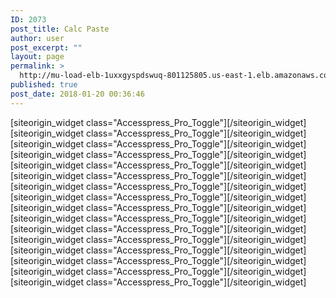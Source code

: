 ```yaml
---
ID: 2073
post_title: Calc Paste
author: user
post_excerpt: ""
layout: page
permalink: >
  http://mu-load-elb-1uxxgyspdswuq-801125805.us-east-1.elb.amazonaws.com/calc-paste/
published: true
post_date: 2018-01-20 00:36:46
---
```

<div id="pl-2073" class="panel-layout">
<div id="pg-2073-0" class="panel-grid panel-no-style" data-style="{&quot;background_display&quot;:&quot;tile&quot;,&quot;cell_alignment&quot;:&quot;flex-start&quot;}" data-ratio="1" data-ratio-direction="right">
<div id="pgc-2073-0-0" class="panel-grid-cell" data-weight="1">
<div id="panel-2073-0-0-0" class="so-panel widget widget_accesspress_pro_accordion panel-first-child" data-index="0" data-style="{&quot;background_display&quot;:&quot;tile&quot;}">[siteorigin_widget class="Accesspress_Pro_Toggle"]<input type="hidden" value="{&quot;instance&quot;:{&quot;toggle_title&quot;:&quot;Phone &amp; Ticket Support..................................(Included).......................................(Included)............................................(Included)&quot;,&quot;toggle_content&quot;:&quot;With Phone &amp; Ticket Support, We provide 24 x7 access to open tickets as well as access to our Security &amp; Compliance Experts and the Engagement Services Team via phone and ticket system during business hours. All calls and tickets are routed to appropriate teams based on the level of support needed.&quot;,&quot;toggle_status&quot;:&quot;open&quot;},&quot;args&quot;:{&quot;before_widget&quot;:&quot;&lt;div id=\&quot;panel-2073-0-0-0\&quot; class=\&quot;so-panel widget widget_accesspress_pro_accordion panel-first-child\&quot; data-index=\&quot;0\&quot; data-style=\&quot;{&amp;quot;background_display&amp;quot;:&amp;quot;tile&amp;quot;}\&quot; &gt;&quot;,&quot;after_widget&quot;:&quot;&lt;\/div&gt;&quot;,&quot;before_title&quot;:&quot;&lt;h3 class=\&quot;widget-title\&quot;&gt;&quot;,&quot;after_title&quot;:&quot;&lt;\/h3&gt;&quot;,&quot;widget_id&quot;:&quot;widget-0-0-0&quot;}}" />[/siteorigin_widget]</div>
<div id="panel-2073-0-0-1" class="so-panel widget widget_accesspress_pro_accordion" data-index="1" data-style="{&quot;background_display&quot;:&quot;tile&quot;}">[siteorigin_widget class="Accesspress_Pro_Toggle"]<input type="hidden" value="{&quot;instance&quot;:{&quot;toggle_title&quot;:&quot;Phone &amp; Ticket Support..................................(Included).......................................(Included)............................................(Included)&quot;,&quot;toggle_content&quot;:&quot;With Phone &amp; Ticket Support, We provide 24 x7 access to open tickets as well as access to our Security &amp; Compliance Experts and the Engagement Services Team via phone and ticket system during business hours. All calls and tickets are routed to appropriate teams based on the level of support needed.&quot;,&quot;toggle_status&quot;:&quot;open&quot;},&quot;args&quot;:{&quot;before_widget&quot;:&quot;&lt;div id=\&quot;panel-2073-0-0-1\&quot; class=\&quot;so-panel widget widget_accesspress_pro_accordion\&quot; data-index=\&quot;1\&quot; data-style=\&quot;{&amp;quot;background_display&amp;quot;:&amp;quot;tile&amp;quot;}\&quot; &gt;&quot;,&quot;after_widget&quot;:&quot;&lt;\/div&gt;&quot;,&quot;before_title&quot;:&quot;&lt;h3 class=\&quot;widget-title\&quot;&gt;&quot;,&quot;after_title&quot;:&quot;&lt;\/h3&gt;&quot;,&quot;widget_id&quot;:&quot;widget-0-0-1&quot;}}" />[/siteorigin_widget]</div>
<div id="panel-2073-0-0-2" class="so-panel widget widget_accesspress_pro_accordion" data-index="2" data-style="{&quot;background_display&quot;:&quot;tile&quot;}">[siteorigin_widget class="Accesspress_Pro_Toggle"]<input type="hidden" value="{&quot;instance&quot;:{&quot;toggle_title&quot;:&quot;Phone &amp; Ticket Support..................................(Included).......................................(Included)............................................(Included)&quot;,&quot;toggle_content&quot;:&quot;With Phone &amp; Ticket Support, We provide 24 x7 access to open tickets as well as access to our Security &amp; Compliance Experts and the Engagement Services Team via phone and ticket system during business hours. All calls and tickets are routed to appropriate teams based on the level of support needed.&quot;,&quot;toggle_status&quot;:&quot;open&quot;},&quot;args&quot;:{&quot;before_widget&quot;:&quot;&lt;div id=\&quot;panel-2073-0-0-2\&quot; class=\&quot;so-panel widget widget_accesspress_pro_accordion\&quot; data-index=\&quot;2\&quot; data-style=\&quot;{&amp;quot;background_display&amp;quot;:&amp;quot;tile&amp;quot;}\&quot; &gt;&quot;,&quot;after_widget&quot;:&quot;&lt;\/div&gt;&quot;,&quot;before_title&quot;:&quot;&lt;h3 class=\&quot;widget-title\&quot;&gt;&quot;,&quot;after_title&quot;:&quot;&lt;\/h3&gt;&quot;,&quot;widget_id&quot;:&quot;widget-0-0-2&quot;}}" />[/siteorigin_widget]</div>
<div id="panel-2073-0-0-3" class="so-panel widget widget_accesspress_pro_accordion" data-index="3" data-style="{&quot;background_display&quot;:&quot;tile&quot;}">[siteorigin_widget class="Accesspress_Pro_Toggle"]<input type="hidden" value="{&quot;instance&quot;:{&quot;toggle_title&quot;:&quot;Phone &amp; Ticket Support..................................(Included).......................................(Included)............................................(Included)&quot;,&quot;toggle_content&quot;:&quot;With Phone &amp; Ticket Support, We provide 24 x7 access to open tickets as well as access to our Security &amp; Compliance Experts and the Engagement Services Team via phone and ticket system during business hours. All calls and tickets are routed to appropriate teams based on the level of support needed.&quot;,&quot;toggle_status&quot;:&quot;open&quot;},&quot;args&quot;:{&quot;before_widget&quot;:&quot;&lt;div id=\&quot;panel-2073-0-0-3\&quot; class=\&quot;so-panel widget widget_accesspress_pro_accordion\&quot; data-index=\&quot;3\&quot; data-style=\&quot;{&amp;quot;background_display&amp;quot;:&amp;quot;tile&amp;quot;}\&quot; &gt;&quot;,&quot;after_widget&quot;:&quot;&lt;\/div&gt;&quot;,&quot;before_title&quot;:&quot;&lt;h3 class=\&quot;widget-title\&quot;&gt;&quot;,&quot;after_title&quot;:&quot;&lt;\/h3&gt;&quot;,&quot;widget_id&quot;:&quot;widget-0-0-3&quot;}}" />[/siteorigin_widget]</div>
<div id="panel-2073-0-0-4" class="so-panel widget widget_accesspress_pro_accordion" data-index="4" data-style="{&quot;background_display&quot;:&quot;tile&quot;}">[siteorigin_widget class="Accesspress_Pro_Toggle"]<input type="hidden" value="{&quot;instance&quot;:{&quot;toggle_title&quot;:&quot;Phone &amp; Ticket Support..................................(Included).......................................(Included)............................................(Included)&quot;,&quot;toggle_content&quot;:&quot;With Phone &amp; Ticket Support, We provide 24 x7 access to open tickets as well as access to our Security &amp; Compliance Experts and the Engagement Services Team via phone and ticket system during business hours. All calls and tickets are routed to appropriate teams based on the level of support needed.&quot;,&quot;toggle_status&quot;:&quot;open&quot;},&quot;args&quot;:{&quot;before_widget&quot;:&quot;&lt;div id=\&quot;panel-2073-0-0-4\&quot; class=\&quot;so-panel widget widget_accesspress_pro_accordion\&quot; data-index=\&quot;4\&quot; data-style=\&quot;{&amp;quot;background_display&amp;quot;:&amp;quot;tile&amp;quot;}\&quot; &gt;&quot;,&quot;after_widget&quot;:&quot;&lt;\/div&gt;&quot;,&quot;before_title&quot;:&quot;&lt;h3 class=\&quot;widget-title\&quot;&gt;&quot;,&quot;after_title&quot;:&quot;&lt;\/h3&gt;&quot;,&quot;widget_id&quot;:&quot;widget-0-0-4&quot;}}" />[/siteorigin_widget]</div>
<div id="panel-2073-0-0-5" class="so-panel widget widget_accesspress_pro_accordion" data-index="5" data-style="{&quot;background_display&quot;:&quot;tile&quot;}">[siteorigin_widget class="Accesspress_Pro_Toggle"]<input type="hidden" value="{&quot;instance&quot;:{&quot;toggle_title&quot;:&quot;Phone &amp; Ticket Support..................................(Included).......................................(Included)............................................(Included)&quot;,&quot;toggle_content&quot;:&quot;With Phone &amp; Ticket Support, We provide 24 x7 access to open tickets as well as access to our Security &amp; Compliance Experts and the Engagement Services Team via phone and ticket system during business hours. All calls and tickets are routed to appropriate teams based on the level of support needed.&quot;,&quot;toggle_status&quot;:&quot;open&quot;},&quot;args&quot;:{&quot;before_widget&quot;:&quot;&lt;div id=\&quot;panel-2073-0-0-5\&quot; class=\&quot;so-panel widget widget_accesspress_pro_accordion\&quot; data-index=\&quot;5\&quot; data-style=\&quot;{&amp;quot;background_display&amp;quot;:&amp;quot;tile&amp;quot;}\&quot; &gt;&quot;,&quot;after_widget&quot;:&quot;&lt;\/div&gt;&quot;,&quot;before_title&quot;:&quot;&lt;h3 class=\&quot;widget-title\&quot;&gt;&quot;,&quot;after_title&quot;:&quot;&lt;\/h3&gt;&quot;,&quot;widget_id&quot;:&quot;widget-0-0-5&quot;}}" />[/siteorigin_widget]</div>
<div id="panel-2073-0-0-6" class="so-panel widget widget_accesspress_pro_accordion" data-index="6" data-style="{&quot;background_display&quot;:&quot;tile&quot;}">[siteorigin_widget class="Accesspress_Pro_Toggle"]<input type="hidden" value="{&quot;instance&quot;:{&quot;toggle_title&quot;:&quot;Phone &amp; Ticket Support..................................(Included).......................................(Included)............................................(Included)&quot;,&quot;toggle_content&quot;:&quot;With Phone &amp; Ticket Support, We provide 24 x7 access to open tickets as well as access to our Security &amp; Compliance Experts and the Engagement Services Team via phone and ticket system during business hours. All calls and tickets are routed to appropriate teams based on the level of support needed.&quot;,&quot;toggle_status&quot;:&quot;open&quot;},&quot;args&quot;:{&quot;before_widget&quot;:&quot;&lt;div id=\&quot;panel-2073-0-0-6\&quot; class=\&quot;so-panel widget widget_accesspress_pro_accordion\&quot; data-index=\&quot;6\&quot; data-style=\&quot;{&amp;quot;background_display&amp;quot;:&amp;quot;tile&amp;quot;}\&quot; &gt;&quot;,&quot;after_widget&quot;:&quot;&lt;\/div&gt;&quot;,&quot;before_title&quot;:&quot;&lt;h3 class=\&quot;widget-title\&quot;&gt;&quot;,&quot;after_title&quot;:&quot;&lt;\/h3&gt;&quot;,&quot;widget_id&quot;:&quot;widget-0-0-6&quot;}}" />[/siteorigin_widget]</div>
<div id="panel-2073-0-0-7" class="so-panel widget widget_accesspress_pro_accordion" data-index="7" data-style="{&quot;background_display&quot;:&quot;tile&quot;}">[siteorigin_widget class="Accesspress_Pro_Toggle"]<input type="hidden" value="{&quot;instance&quot;:{&quot;toggle_title&quot;:&quot;Phone &amp; Ticket Support..................................(Included).......................................(Included)............................................(Included)&quot;,&quot;toggle_content&quot;:&quot;With Phone &amp; Ticket Support, We provide 24 x7 access to open tickets as well as access to our Security &amp; Compliance Experts and the Engagement Services Team via phone and ticket system during business hours. All calls and tickets are routed to appropriate teams based on the level of support needed.&quot;,&quot;toggle_status&quot;:&quot;open&quot;},&quot;args&quot;:{&quot;before_widget&quot;:&quot;&lt;div id=\&quot;panel-2073-0-0-7\&quot; class=\&quot;so-panel widget widget_accesspress_pro_accordion\&quot; data-index=\&quot;7\&quot; data-style=\&quot;{&amp;quot;background_display&amp;quot;:&amp;quot;tile&amp;quot;}\&quot; &gt;&quot;,&quot;after_widget&quot;:&quot;&lt;\/div&gt;&quot;,&quot;before_title&quot;:&quot;&lt;h3 class=\&quot;widget-title\&quot;&gt;&quot;,&quot;after_title&quot;:&quot;&lt;\/h3&gt;&quot;,&quot;widget_id&quot;:&quot;widget-0-0-7&quot;}}" />[/siteorigin_widget]</div>
<div id="panel-2073-0-0-8" class="so-panel widget widget_accesspress_pro_accordion" data-index="8" data-style="{&quot;background_display&quot;:&quot;tile&quot;}">[siteorigin_widget class="Accesspress_Pro_Toggle"]<input type="hidden" value="{&quot;instance&quot;:{&quot;toggle_title&quot;:&quot;Phone &amp; Ticket Support..................................(Included).......................................(Included)............................................(Included)&quot;,&quot;toggle_content&quot;:&quot;With Phone &amp; Ticket Support, We provide 24 x7 access to open tickets as well as access to our Security &amp; Compliance Experts and the Engagement Services Team via phone and ticket system during business hours. All calls and tickets are routed to appropriate teams based on the level of support needed.&quot;,&quot;toggle_status&quot;:&quot;open&quot;},&quot;args&quot;:{&quot;before_widget&quot;:&quot;&lt;div id=\&quot;panel-2073-0-0-8\&quot; class=\&quot;so-panel widget widget_accesspress_pro_accordion\&quot; data-index=\&quot;8\&quot; data-style=\&quot;{&amp;quot;background_display&amp;quot;:&amp;quot;tile&amp;quot;}\&quot; &gt;&quot;,&quot;after_widget&quot;:&quot;&lt;\/div&gt;&quot;,&quot;before_title&quot;:&quot;&lt;h3 class=\&quot;widget-title\&quot;&gt;&quot;,&quot;after_title&quot;:&quot;&lt;\/h3&gt;&quot;,&quot;widget_id&quot;:&quot;widget-0-0-8&quot;}}" />[/siteorigin_widget]</div>
<div id="panel-2073-0-0-9" class="so-panel widget widget_accesspress_pro_accordion" data-index="9" data-style="{&quot;background_display&quot;:&quot;tile&quot;}">[siteorigin_widget class="Accesspress_Pro_Toggle"]<input type="hidden" value="{&quot;instance&quot;:{&quot;toggle_title&quot;:&quot;Phone &amp; Ticket Support..................................(Included).......................................(Included)............................................(Included)&quot;,&quot;toggle_content&quot;:&quot;With Phone &amp; Ticket Support, We provide 24 x7 access to open tickets as well as access to our Security &amp; Compliance Experts and the Engagement Services Team via phone and ticket system during business hours. All calls and tickets are routed to appropriate teams based on the level of support needed.&quot;,&quot;toggle_status&quot;:&quot;open&quot;},&quot;args&quot;:{&quot;before_widget&quot;:&quot;&lt;div id=\&quot;panel-2073-0-0-9\&quot; class=\&quot;so-panel widget widget_accesspress_pro_accordion\&quot; data-index=\&quot;9\&quot; data-style=\&quot;{&amp;quot;background_display&amp;quot;:&amp;quot;tile&amp;quot;}\&quot; &gt;&quot;,&quot;after_widget&quot;:&quot;&lt;\/div&gt;&quot;,&quot;before_title&quot;:&quot;&lt;h3 class=\&quot;widget-title\&quot;&gt;&quot;,&quot;after_title&quot;:&quot;&lt;\/h3&gt;&quot;,&quot;widget_id&quot;:&quot;widget-0-0-9&quot;}}" />[/siteorigin_widget]</div>
<div id="panel-2073-0-0-10" class="so-panel widget widget_accesspress_pro_accordion" data-index="10" data-style="{&quot;background_display&quot;:&quot;tile&quot;}">[siteorigin_widget class="Accesspress_Pro_Toggle"]<input type="hidden" value="{&quot;instance&quot;:{&quot;toggle_title&quot;:&quot;Phone &amp; Ticket Support..................................(Included).......................................(Included)............................................(Included)&quot;,&quot;toggle_content&quot;:&quot;With Phone &amp; Ticket Support, We provide 24 x7 access to open tickets as well as access to our Security &amp; Compliance Experts and the Engagement Services Team via phone and ticket system during business hours. All calls and tickets are routed to appropriate teams based on the level of support needed.&quot;,&quot;toggle_status&quot;:&quot;open&quot;},&quot;args&quot;:{&quot;before_widget&quot;:&quot;&lt;div id=\&quot;panel-2073-0-0-10\&quot; class=\&quot;so-panel widget widget_accesspress_pro_accordion\&quot; data-index=\&quot;10\&quot; data-style=\&quot;{&amp;quot;background_display&amp;quot;:&amp;quot;tile&amp;quot;}\&quot; &gt;&quot;,&quot;after_widget&quot;:&quot;&lt;\/div&gt;&quot;,&quot;before_title&quot;:&quot;&lt;h3 class=\&quot;widget-title\&quot;&gt;&quot;,&quot;after_title&quot;:&quot;&lt;\/h3&gt;&quot;,&quot;widget_id&quot;:&quot;widget-0-0-10&quot;}}" />[/siteorigin_widget]</div>
<div id="panel-2073-0-0-11" class="so-panel widget widget_accesspress_pro_accordion" data-index="11" data-style="{&quot;background_display&quot;:&quot;tile&quot;}">[siteorigin_widget class="Accesspress_Pro_Toggle"]<input type="hidden" value="{&quot;instance&quot;:{&quot;toggle_title&quot;:&quot;Phone &amp; Ticket Support..................................(Included).......................................(Included)............................................(Included)&quot;,&quot;toggle_content&quot;:&quot;With Phone &amp; Ticket Support, We provide 24 x7 access to open tickets as well as access to our Security &amp; Compliance Experts and the Engagement Services Team via phone and ticket system during business hours. All calls and tickets are routed to appropriate teams based on the level of support needed.&quot;,&quot;toggle_status&quot;:&quot;open&quot;},&quot;args&quot;:{&quot;before_widget&quot;:&quot;&lt;div id=\&quot;panel-2073-0-0-11\&quot; class=\&quot;so-panel widget widget_accesspress_pro_accordion\&quot; data-index=\&quot;11\&quot; data-style=\&quot;{&amp;quot;background_display&amp;quot;:&amp;quot;tile&amp;quot;}\&quot; &gt;&quot;,&quot;after_widget&quot;:&quot;&lt;\/div&gt;&quot;,&quot;before_title&quot;:&quot;&lt;h3 class=\&quot;widget-title\&quot;&gt;&quot;,&quot;after_title&quot;:&quot;&lt;\/h3&gt;&quot;,&quot;widget_id&quot;:&quot;widget-0-0-11&quot;}}" />[/siteorigin_widget]</div>
<div id="panel-2073-0-0-12" class="so-panel widget widget_accesspress_pro_accordion" data-index="12" data-style="{&quot;background_display&quot;:&quot;tile&quot;}">[siteorigin_widget class="Accesspress_Pro_Toggle"]<input type="hidden" value="{&quot;instance&quot;:{&quot;toggle_title&quot;:&quot;Phone &amp; Ticket Support..................................(Included).......................................(Included)............................................(Included)&quot;,&quot;toggle_content&quot;:&quot;With Phone &amp; Ticket Support, We provide 24 x7 access to open tickets as well as access to our Security &amp; Compliance Experts and the Engagement Services Team via phone and ticket system during business hours. All calls and tickets are routed to appropriate teams based on the level of support needed.&quot;,&quot;toggle_status&quot;:&quot;open&quot;},&quot;args&quot;:{&quot;before_widget&quot;:&quot;&lt;div id=\&quot;panel-2073-0-0-12\&quot; class=\&quot;so-panel widget widget_accesspress_pro_accordion\&quot; data-index=\&quot;12\&quot; data-style=\&quot;{&amp;quot;background_display&amp;quot;:&amp;quot;tile&amp;quot;}\&quot; &gt;&quot;,&quot;after_widget&quot;:&quot;&lt;\/div&gt;&quot;,&quot;before_title&quot;:&quot;&lt;h3 class=\&quot;widget-title\&quot;&gt;&quot;,&quot;after_title&quot;:&quot;&lt;\/h3&gt;&quot;,&quot;widget_id&quot;:&quot;widget-0-0-12&quot;}}" />[/siteorigin_widget]</div>
<div id="panel-2073-0-0-13" class="so-panel widget widget_accesspress_pro_accordion" data-index="13" data-style="{&quot;background_display&quot;:&quot;tile&quot;}">[siteorigin_widget class="Accesspress_Pro_Toggle"]<input type="hidden" value="{&quot;instance&quot;:{&quot;toggle_title&quot;:&quot;Phone &amp; Ticket Support..................................(Included).......................................(Included)............................................(Included)&quot;,&quot;toggle_content&quot;:&quot;With Phone &amp; Ticket Support, We provide 24 x7 access to open tickets as well as access to our Security &amp; Compliance Experts and the Engagement Services Team via phone and ticket system during business hours. All calls and tickets are routed to appropriate teams based on the level of support needed.&quot;,&quot;toggle_status&quot;:&quot;open&quot;},&quot;args&quot;:{&quot;before_widget&quot;:&quot;&lt;div id=\&quot;panel-2073-0-0-13\&quot; class=\&quot;so-panel widget widget_accesspress_pro_accordion\&quot; data-index=\&quot;13\&quot; data-style=\&quot;{&amp;quot;background_display&amp;quot;:&amp;quot;tile&amp;quot;}\&quot; &gt;&quot;,&quot;after_widget&quot;:&quot;&lt;\/div&gt;&quot;,&quot;before_title&quot;:&quot;&lt;h3 class=\&quot;widget-title\&quot;&gt;&quot;,&quot;after_title&quot;:&quot;&lt;\/h3&gt;&quot;,&quot;widget_id&quot;:&quot;widget-0-0-13&quot;}}" />[/siteorigin_widget]</div>
<div id="panel-2073-0-0-14" class="so-panel widget widget_accesspress_pro_accordion" data-index="14" data-style="{&quot;background_display&quot;:&quot;tile&quot;}">[siteorigin_widget class="Accesspress_Pro_Toggle"]<input type="hidden" value="{&quot;instance&quot;:{&quot;toggle_title&quot;:&quot;Phone &amp; Ticket Support..................................(Included).......................................(Included)............................................(Included)&quot;,&quot;toggle_content&quot;:&quot;With Phone &amp; Ticket Support, We provide 24 x7 access to open tickets as well as access to our Security &amp; Compliance Experts and the Engagement Services Team via phone and ticket system during business hours. All calls and tickets are routed to appropriate teams based on the level of support needed.&quot;,&quot;toggle_status&quot;:&quot;open&quot;},&quot;args&quot;:{&quot;before_widget&quot;:&quot;&lt;div id=\&quot;panel-2073-0-0-14\&quot; class=\&quot;so-panel widget widget_accesspress_pro_accordion\&quot; data-index=\&quot;14\&quot; data-style=\&quot;{&amp;quot;background_display&amp;quot;:&amp;quot;tile&amp;quot;}\&quot; &gt;&quot;,&quot;after_widget&quot;:&quot;&lt;\/div&gt;&quot;,&quot;before_title&quot;:&quot;&lt;h3 class=\&quot;widget-title\&quot;&gt;&quot;,&quot;after_title&quot;:&quot;&lt;\/h3&gt;&quot;,&quot;widget_id&quot;:&quot;widget-0-0-14&quot;}}" />[/siteorigin_widget]</div>
<div id="panel-2073-0-0-15" class="so-panel widget widget_accesspress_pro_accordion panel-last-child" data-index="15" data-style="{&quot;background_display&quot;:&quot;tile&quot;}">[siteorigin_widget class="Accesspress_Pro_Toggle"]<input type="hidden" value="{&quot;instance&quot;:{&quot;toggle_title&quot;:&quot;Phone &amp; Ticket Support..................................(Included).......................................(Included)............................................(Included)&quot;,&quot;toggle_content&quot;:&quot;With Phone &amp; Ticket Support, We provide 24 x7 access to open tickets as well as access to our Security &amp; Compliance Experts and the Engagement Services Team via phone and ticket system during business hours. All calls and tickets are routed to appropriate teams based on the level of support needed.&quot;,&quot;toggle_status&quot;:&quot;open&quot;},&quot;args&quot;:{&quot;before_widget&quot;:&quot;&lt;div id=\&quot;panel-2073-0-0-15\&quot; class=\&quot;so-panel widget widget_accesspress_pro_accordion panel-last-child\&quot; data-index=\&quot;15\&quot; data-style=\&quot;{&amp;quot;background_display&amp;quot;:&amp;quot;tile&amp;quot;}\&quot; &gt;&quot;,&quot;after_widget&quot;:&quot;&lt;\/div&gt;&quot;,&quot;before_title&quot;:&quot;&lt;h3 class=\&quot;widget-title\&quot;&gt;&quot;,&quot;after_title&quot;:&quot;&lt;\/h3&gt;&quot;,&quot;widget_id&quot;:&quot;widget-0-0-15&quot;}}" />[/siteorigin_widget]</div>
</div>
</div>
</div>